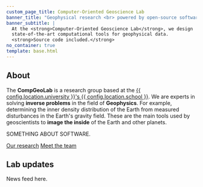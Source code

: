 ```yaml
---
custom_page_title: Computer-Oriented Geoscience Lab
banner_title: "Geophysical research <br> powered by open-source software"
banner_subtitle: |
  At the <strong>Computer-Oriented Geoscience Lab</strong>, we design
  state-of-the-art computational tools for geophysical data.
  <strong>Source code included.</strong>
no_container: true
template: base.html
---
```


<div class="container-fluid" style="background-color: var(--bs-gray-200);">
<div class="container page-section">

## About

The **CompGeoLab** is a research group based at the
[{{ config.location.university }}'s {{ config.location.school }}][uol].
We are experts in solving **inverse problems** in the field of **Geophysics**.
For example, determining the inner density distribution of the Earth from
measured disturbances in the Earth's gravity field.
These are the main tools used by geoscientists to **image the inside** of the
Earth and other planets.

SOMETHING ABOUT SOFTWARE.

<div class="mt-4">
<a class="btn clab-button mb-4 me-2" href="/research">Our research</a>
<a class="btn clab-button mb-4" href="/people">Meet the team</a>
</div>

</div>
</div>
<div class="container-fluid">
<div class="container page-section">

## Lab updates

News feed here.

</div>
</div>

[uol]: https://www.liverpool.ac.uk/earth-ocean-and-ecological-sciences/
